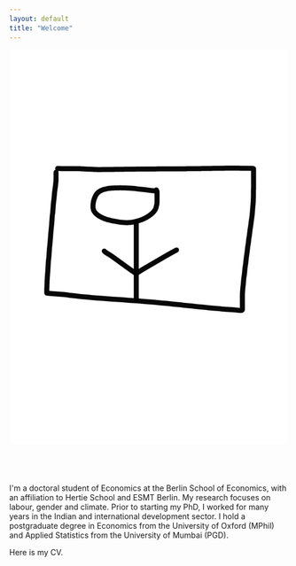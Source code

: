```yaml
---
layout: default
title: "Welcome"
---
```


<div style="display: flex; flex-direction: row; gap: 2em; flex-wrap: wrap;">
  <div style="flex: 1; min-width: 250px;">
    <img src="/assets/img/photo.jpg" alt="Profile Photo" style="max-width: 100%; border-radius: 5px;">
  </div>
  <div style="flex: 2; min-width: 300px;">
    <h1> </h1>
    <p> I'm a doctoral student of Economics at the Berlin School of Economics, with an affiliation to Hertie School and ESMT Berlin. My research focuses on labour, gender and climate. Prior to starting my PhD, I worked for many years in the Indian and international development sector. I hold a postgraduate degree in Economics from the University of Oxford (MPhil) and Applied Statistics from the University of Mumbai (PGD). </p>
    <p> Here is my CV. </p>
  </div>
</div>
